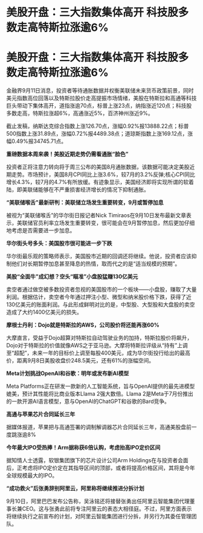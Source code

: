 # 美股开盘：三大指数集体高开 科技股多数走高特斯拉涨逾6%

# 美股开盘：三大指数集体高开 科技股多数走高特斯拉涨逾6%

金融界9月11日消息，投资者等待通胀数据并权衡美联储未来货币政策前景，同时美元指数高位回落以及特斯拉股价走高提振市场情绪，美股在特斯拉和高通等科技巨头带动下集体高开，道指涨逾70点，标普上涨23点，纳指涨近120点；科技股多数走高，特斯拉涨超6%，高通涨近5%，百济神州涨近9%。

截止发稿，纳斯达克综合指数上涨126.70点，涨幅0.92%报13888.22点；标普500指数上涨31.89点，涨幅0.72%报4489.38点；道琼斯指数上涨169.12点，涨幅0.49%报34745.71点。

**重磅数据本周来袭！美股近期走势仍需看通胀“脸色”**

投资者正将注意力转向将于周三公布的美国8月通胀数据，该数据可能决定美股近期走势。市场预计，美国8月CPI同比上涨3.6%，较7月的3.2%反弹;核心CPI同比增长4.3%，较7月的4.7%有所放缓。有迹象显示，美国经济即将实现所谓的软着陆，即美联储能够在不严重损害经济增长的情况下抑制通胀。

**“美联储喉舌”最新研判：美联储立场发生重要转变，9月或暂停加息**

被视为“美联储喉舌”的华尔街日报记者Nick
Timiraos在9月10日发布最新文章表示，美联储官员利率立场发生重要转变，很可能会在9月暂停加息，然后更加仔细地考虑是否需要进一步加息。

**华尔街头号多头：美国股市很可能进一步下跌**

华尔街最乐观的策略师表示，美国股市近期的回调还将继续。他说，投资者应该抑制他们对长期暂停加息甚至降息的热情，取而代之的是“适当规模的预期”。

**美股“全面牛”成幻想？空头“瞄准”小盘股猛赚130亿美元**

卖空者通过做空被多数投资者忽视的美国股市的一个板块——小盘股，赚取了大量利润。根据估计，卖空者今年通过押注小型、微型和纳米股价格下跌，获得了近130亿美元的账面利润。与此形成鲜明对比的是，中型股、大型股和大盘股的卖空造成了大约1400亿美元的损失。

**摩根士丹利：Dojo就是特斯拉的AWS，公司股价将还能再涨60%**

大摩直言，受益于Dojo超算对特斯拉自动驾驶业务的加持，特斯拉股价将飙升，Dojo对于特斯拉的价值就像AWS之于亚马逊。大摩将特斯拉评级从“持有”上调至“超配”，未来一年的目标价上调至每股400美元，成为华尔街投行给出的最高价，距离9月8日美股收盘价248.5美元，还有61%的涨幅空间。

**Meta计划挑战OpenAI和谷歌：明年或发布新AI模型**

Meta Platforms正在研发一款新的人工智能系统，旨与OpenAI提供的最先进模型媲美，预计其性能将比商业版本Llama 2强大数倍。Llama
2是Meta于7月份推出的一款开源AI语言模型，意与OpenAI的ChatGPT和谷歌的Bard竞争。

**高通与苹果芯片合同延长三年**

据媒体报道，苹果把与高通签署的调制解调器芯片合同延长三年，高通美股盘前一度跳涨逾8%

**今年最大IPO受热捧！Arm据称获6倍认购，考虑抬高IPO定价区间**

据知情人士透露，软银集团旗下的芯片设计公司Arm
Holdings在与投资者会面后，正考虑将IPO定价定在其指导区间的顶部，或者将提高价格区间，其将是今年全球规模最大的IPO。

**“成功救火”后张勇辞别阿里云，阿里称将继续推进分拆计划**

9月10日，阿里巴巴发布公告称，吴泳铭还将接替张勇出任阿里云智能集团代理董事长兼CEO。这与张勇此前将专注阿里云的表态大相径庭。不过，阿里方面表示将继续执行之前宣布的计划，对阿里云智能集团进行分拆，并另行为其委任管理团队。

